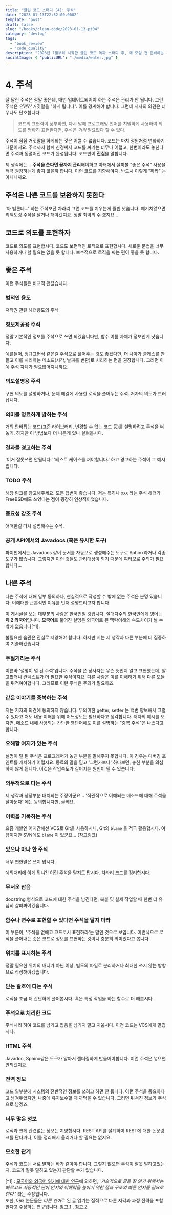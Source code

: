 ```yaml
---
title: "클린 코드 스터디 (4): 주석"
date: "2023-01-13T22:52:00.000Z"
template: "post"
draft: false
slug: "/books/clean-code/2023-01-13-pt04"
category: "devlog"
tags:
  - "book_review"
  - "code_quality"
description: "2023년 1월부터 시작한 클린 코드 독파 스터디 후, 매 모임 전 준비하는 게시글을 공유합니다. 이 글은 4장, 주석에 대해 설명합니다."
socialImage: { "publicURL": "./media/water.jpg" }
---
```


# 4. 주석

잘 달린 주석은 정말 좋은데, 매번 업데이트되어야 하는 주석은 관리가 안 됩니다. 그런 주석은 _언젠간_ 거짓말을 "하게 됩니다". 이를 경계해야 합니다. 그런데 저자의 의견은 너무나도 단호합니다:

> 코드의 표현력이 풍부하면, 다시 말해 프로그래밍 언어를 치밀하게 사용하여 의도를 명확히 표현한다면, 주석은 _거의_ 필요없다 할 수 있다.

주석이 점점 거짓말을 하게되는 것은 어쩔 수 없습니다. 코드는 마치 정원처럼 변화하기 때문이지요. 주석까지 함께 신경써서 코드를 짜기는 너무나 어렵고, 한번이라도 놓친다면 주석과 동떨어진 코드가 완성됩니다. 코드만이 **진실**을 말합니다.

제 생각에는... **주석을 쓴다면 끝까지 관리**해야하고 아래에서 살펴볼 "좋은 주석" 사용을 적극 권장하는게 좋지 않을까 합니다. 이런 코드를 지향해야지, 반드시 이렇게 "하라" 는 아니니까요.

## 주석은 나쁜 코드를 보완하지 못한다

'아 별론데...' 하는 주석보단 차라리 그런 코드를 치우는게 훨씬 낫습니다. 예기치않으면 리팩토링 주석을 달거나 해야겠지요. 정말 최악의 수 겠지요...

## 코드로 의도를 표현하자

코드로 의도를 표현합시다. 코드도 보편적인 로직으로 표현합시다. 새로운 문법을 너무 사용하거나 할 필요는 없을 듯 합니다. 보수적으로 로직을 짜는 편이 좋을 듯 합니다.

## 좋은 주석

이런 주석들은 비교적 괜찮습니다.

### 법적인 용도

저작권 관련 헤더용도의 주석

### 정보제공용 주석

정말 기본적인 정보를 주석으로 쓰면 되겠습니다만, 함수 이름 자체가 정보인게 낫습니다.

예를들어, 정규표현식 같은걸 주석으로 풀어주는 것도 좋겠다만, 더 나아가 클래스를 만들고 이를 처리하는 메소드(시각, 날짜를 변환)로 처리하는 편을 권장합니다. 그러면 아예 주석 자체가 필요없어지니까요.

### 의도설명용 주석

구현 의도를 설명하거나, 문제 해결에 사용한 로직을 풀어두는 주석. 저자의 의도가 드러납니다.

### 의미를 명료하게 밝히는 주석

거의 안바뀌는 코드(표준 라이브러리, 변경할 수 없는 코드 등)를 설명하려고 주석을 써놓기. 하지만 이 방법보다 더 나은게 있나 살펴봅시다.

### 결과를 경고하는 주석

'이거 잘못쓰면 안됩니다.' '테스트 케이스를 꺼야합니다.' 하고 경고하는 주석이 그 예시입니다.

### TODO 주석

해당 링크를 참고해주세요. 모든 답변이 좋습니다. 저는 특히나 `XXX` 라는 주석 헤더가 FreeBSD에도 쓰였다는 점이 굉장히 인상적이었습니다.

### 중요성 강조 주석

애매한걸 다시 설명해주는 주석.

### 공개 API에서의 Javadocs (혹은 유사한 도구)

파이썬에서는 Javadocs 같이 문서를 자동으로 생성해주는 도구로 Sphinx라거나 각종 도구가 많습니다. 그렇지만 이런 것들도 관리대상이 되기 때문에 여러모로 주의가 필요합니다...

## 나쁜 주석

나쁜 주석에 대해 일부 동의하나, 현실적으로 작성할 수 밖에 없는 주석은 분명 있습니다. 이에대한 근본적인 이유를 먼저 설명드리고자 합니다.

이 게시글을 보는 대부분의 사람은 한국인일 것입니다. 절대다수의 한국인에게 영어는 **제 2 외국어**입니다. **모국어**로 풀어진 설명은 외국어로 된 맥락이해의 속도차이가 날 수 밖에 없습니다[^1].

불필요한 습관은 진실로 지양해야 합니다. 하지만 저는 제 생각과 다른 부분에 더 집중하여 기술하겠습니다.

### 주절거리는 주석

이른바 '설명이 덜 된 주석'입니다. 주석을 쓴 당사자는 무슨 뜻인지 알고 표현했는데, 알고봤더니 컨텍스트가 더 필요한 주석이지요. 다른 사람은 이를 이해하기 위해 다른 모듈을 뒤적여야합니다. 그러므로 이런 주석은 주의가 필요하죠.

### 같은 이야기를 중복하는 주석

저는 저자의 의견에 동의하지 않습니다. 무의미한 getter, setter 는 백번 양보해서 그럴 수 있다고 쳐도 내용 이해를 위해 어느정도는 필요하다고 생각합니다. 저자의 예시를 보자면, 메소드 내에 사용되는 간단한 영단어에도 이를 설명하는 "중복 주석"은 나쁘다고 합니다.

### 오해할 여지가 있는 주석

설명이 덜 된 주석은 프로그래머가 놓친 부분을 말해주지 못합니다. 이 경우는 디버깅 포인트를 캐치하기 어렵지요. 동료의 말을 믿고 '그런가보다' 하다보면, 놓친 부분을 의심하지 않게 됩니다. 이것은 작업속도가 길어지는 원인이 될 수 있습니다.

### 의무적으로 다는 주석

제 생각과 상당부분 대치되는 주장이군요... '직관적으로 이해되는 메소드에 대해 주석을 달아둔다' 에는 동의합니다만, 글쎄요.

### 이력을 기록하는 주석

요즘 개발엔 어지간해선 VCS로 Git을 사용하시니, Git의 `blame` 을 적극 활용합시다. 여담이지만 SVN에도 `blame` 이 있군요... ([참고링크](https://svnbook.red-bean.com/en/1.8/svn.ref.svn.c.blame.html))

### 있으나 마나 한 주석

너무 뻔한말은 쓰지 맙시다.

예외처리에 이게 뭐냐?! 이런 주석을 달지도 맙시다. 차라리 코드를 정리합시다.

### 무서운 잡음

docstring 형식으로 코드에 대한 주석을 남긴다면, 복붙 및 실제 작업할 때 한번 더 유심히 살펴봐야겠습니다.

### 함수나 변수로 표현할 수 있다면 주석을 달지 마라

이 부분이, '주석을 없애고 코드로서 표현하라'는 말인 것으로 보입니다. 이런식으로 로직을 풀어내는 것은 코드로 정보를 표현하는 것이니 충분히 의미있다고 봅니다.

### 위치를 표시하는 주석

정말 필요한 위치의 배너가 아닌 이상, 별도의 파일로 분리하거나 최대한 쓰지 않는 방향으로 작성해야겠습니다.

### 닫는 괄호에 다는 주석

로직을 조금 더 간단하게 풀어봅시다. 혹은 특정 작업을 하는 함수로 더 빼봅시다.

### 주석으로 처리한 코드

주석처리 하여 코드를 남기고 잡음을 남기지 말고 지웁시다. 이전 코드는 VCS에게 맡깁시다.

### HTML 주석

Javadoc, Sphinx같은 도구가 알아서 렌더링하게 만들어야합니다. 이런 주석은 넣으면 안되겠지요.

### 전역 정보

코드 일부분에 시스템의 전반적인 정보를 쓰려고 하면 안 됩니다. 이런 주석을 중요하다고 남겨두었지만, 나중에 유지보수할 때 까먹을 수 있습니다. 그러면 뒤쳐진 정보가 주석으로 남겠죠.

### 너무 많은 정보

로직과 크게 관련없는 정보는 지양합시다. REST API를 설계하며 REST에 대한 논문링크를 단다거나, 이를 정리해서 올리거나 할 필요는 없지요.

### 모호한 관계

주석과 코드는 서로 말하는 바가 같아야 합니다. 그렇지 않으면 주석이 잘못 말하고있는지, 코드가 잘못 말하고 있는지 판단할 수가 없습니다.

[^1] : [모국어와 외국어 읽기에 대한 연구](https://www.cambridge.org/core/books/reading-in-a-second-language/D322203A13028A46CD1975578EFDA52C)에 의하면, '_기술적으로 글을 잘 읽기 위해서는 빠르고도 자동적인 단어 인지와 이해력을 높이기 위한 절과 구조의 빠른 인지를 필요로 한다._' 라는 주장입니다. <br />또한, 아래 논문들은 *다른 언어*로 된 글 읽기는 질적으로 다른 지각과 과정 전략을 포함한다고 주장하는 연구입니다. [참고 1](https://eric.ed.gov/?id=ED386947) , [참고 2](https://www.jstor.org/stable/329674)&nbsp;&nbsp;
